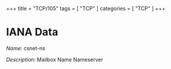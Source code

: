 +++
title = "TCP/105"
tags = [ "TCP" ]
categories = [ "TCP" ]
+++

# IANA Data

_Name:_ csnet-ns

_Description:_ Mailbox Name Nameserver

